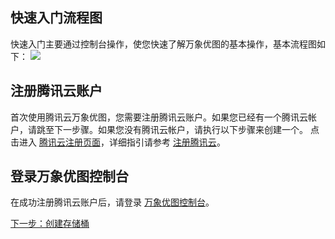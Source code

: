 ## 快速入门流程图
快速入门主要通过控制台操作，使您快速了解万象优图的基本操作，基本流程图如下：
![](//mc.qcloudimg.com/static/img/139322fd31cab7548d191b0a7bed1d39/image.png)
## 注册腾讯云账户
首次使用腾讯云万象优图，您需要注册腾讯云账户。如果您已经有一个腾讯云帐户，请跳至下一步骤。如果您没有腾讯云帐户，请执行以下步骤来创建一个。
点击进入 [腾讯云注册页面](/register)，详细指引请参考 [注册腾讯云](/document/product/378/9603)。

## 登录万象优图控制台
在成功注册腾讯云账户后，请登录 [万象优图控制台](/ci)。



[下一步：创建存储桶](/document/product/460/10637?!preview&lang=cn)
